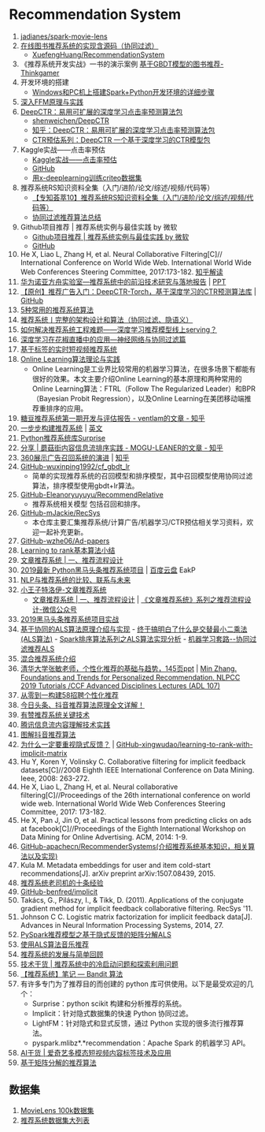 # Recommendation System

1. [jadianes/spark-movie-lens](https://github.com/jadianes/spark-movie-lens)
1. [在线图书推荐系统的实现含源码（协同过滤）](https://zhuanlan.zhihu.com/p/31473161)
	- [XuefengHuang/RecommendationSystem](https://github.com/XuefengHuang/RecommendationSystem)
1. 《推荐系统开发实战》一书的演示案例 [基于GBDT模型的图书推荐-Thinkgamer](https://github.com/Thinkgamer/BookRecSys)
1. 开发环境的搭建
	- [Windows和PC机上搭建Spark+Python开发环境的详细步骤]( https://mp.weixin.qq.com/s?__biz=MzI5MzIwNDI1MQ==&mid=2650120932&idx=5&sn=fa924c8677411661a31df945b330c028&chksm=f474ba90c303338678dcd26edd5707d667c4bbe4a93b1f4e33591892cd858fd2da8db988be38&mpshare=1&scene=23&srcid=0117k0pBqKT5ucoXacbBHMfW&client=tim&ADUIN=278793087&ADSESSION=1517886579&ADTAG=CLIENT.QQ.5537_.0&ADPUBNO=26752#rd)
1. [深入FFM原理与实践](https://tech.meituan.com/2016/03/03/deep-understanding-of-ffm-principles-and-practices.html)
1. [DeepCTR：易用可扩展的深度学习点击率预测算法包](https://zhuanlan.zhihu.com/p/53231955)
	- [shenweichen/DeepCTR](https://github.com/shenweichen/DeepCTR)
	- [知乎：DeepCTR：易用可扩展的深度学习点击率预测算法包](https://zhuanlan.zhihu.com/p/53231955)
	- [CTR预估系列：DeepCTR 一个基于深度学习的CTR模型包](https://tianchi.aliyun.com/notebook-ai/detail?postId=64412)
1. Kaggle实战——点击率预估
	- [Kaggle实战——点击率预估](https://zhuanlan.zhihu.com/p/32500652)
	- [GitHub](https://github.com/chengstone/kaggle_criteo_ctr_challenge-)
	- [用x-deeplearning训练criteo数据集](https://zhuanlan.zhihu.com/p/62604326)
1. 推荐系统RS知识资料全集（入门/进阶/论文/综述/视频/代码等）
	- [【专知荟萃10】推荐系统RS知识资料全集（入门/进阶/论文/综述/视频/代码等）](https://mp.weixin.qq.com/s/hlkTdxbtShKnQFmD-bSSSw)
	- [协同过滤推荐算法总结](https://www.cnblogs.com/pinard/p/6349233.html)
1. Github项目推荐 | 推荐系统实例与最佳实践 by 微软
	- [Github项目推荐 | 推荐系统实例与最佳实践 by 微软](https://ai.yanxishe.com/page/blogDetail/9765)
	- [GitHub](https://github.com/Microsoft/Recommenders)
1. He X, Liao L, Zhang H, et al. Neural Collaborative Filtering[C]// International Conference on World Wide Web. International World Wide Web Conferences Steering Committee, 2017:173-182. [知乎解读](https://zhuanlan.zhihu.com/p/31122667)
1. [华为诺亚方舟实验室—推荐系统中的前沿技术研究与落地报告](https://mp.weixin.qq.com/s/i2qhAZ7DymnscC4TYAJkFA) | [PPT](https://download.csdn.net/meeting/meeting_detail/50)
1. [【原创】推荐广告入门：DeepCTR-Torch，基于深度学习的CTR预测算法库](https://mp.weixin.qq.com/s/vmGkk9dr_19Kj9x43JSaXQ) | [GitHub](https://github.com/shenweichen/DeepCTR-Torch)
1. [5种常用的推荐系统算法](https://zhan-bin.github.io/2018/10/14/5%E7%A7%8D%E5%B8%B8%E7%94%A8%E7%9A%84%E6%8E%A8%E8%8D%90%E7%B3%BB%E7%BB%9F%E7%AE%97%E6%B3%95/)
1. [推荐系统丨完整的架构设计和算法（协同过滤、隐语义）](https://mp.weixin.qq.com/s/nXpcV_mRdqyXOYthoJQ9vQ)
1. [如何解决推荐系统工程难题——深度学习推荐模型线上serving？](https://zhuanlan.zhihu.com/p/77664408)
1. [深度学习在花椒直播中的应用—神经网络与协同过滤篇](https://mp.weixin.qq.com/s/Iddu4zs3EGv20fPbBpISdA)
1. [基于标签的实时短视频推荐系统](https://mp.weixin.qq.com/s?__biz=MzI1NjM1ODEyMg==&mid=2247484465&idx=1&sn=523c249a933f9c839c987f024294b9ed&chksm=ea26a7b4dd512ea2ca14bc15904b0a39a9a33433104fea0e64253dd8f348872c2166ad95e6ea&mpshare=1&scene=23&srcid=&sharer_sharetime=1571030621061&sharer_shareid=86df526ea8cfcae64c325025fe11e72a#rd)
1. [Online Learning算法理论与实践](https://tech.meituan.com/2016/04/21/online-learning.html)
	- Online Learning是工业界比较常用的机器学习算法，在很多场景下都能有很好的效果。本文主要介绍Online Learning的基本原理和两种常用的Online Learning算法：FTRL（Follow The Regularized Leader）和BPR（Bayesian Probit Regression），以及Online Learning在美团移动端推荐重排序的应用。
1. [糖豆推荐系统第一期开发与评估报告 - ventlam的文章 - 知乎](https://zhuanlan.zhihu.com/p/24945454)
1. [一步步构建推荐系统](https://mp.weixin.qq.com/s/fxwRGqZ0JzObgg9NWaWlyQ) | [英文](https://towardsdatascience.com/building-and-testing-recommender-systems-with-surprise-step-by-step-d4ba702ef80b)
1. [Python推荐系统库Surprise](https://zhuanlan.zhihu.com/p/44381354)
1. [分享 | 蘑菇街内容信息流排序实践 - MOGU-LEANER的文章 - 知乎](https://zhuanlan.zhihu.com/p/86190872)
1. [360展示广告召回系统的演进](https://mp.weixin.qq.com/s/QqWGdVGVxSComuJT1SDo0Q) | [知乎](https://zhuanlan.zhihu.com/p/88397924)
1. [GitHub-wuxinping1992/cf_gbdt_lr](https://github.com/wuxinping1992/cf_gbdt_lr)
	- 简单的实现推荐系统的召回模型和排序模型，其中召回模型使用协同过滤算法，排序模型使用gbdt+lr算法。
1. [GitHub-Eleanoryuyuyu/RecommendRelative](https://github.com/Eleanoryuyuyu/RecommendRelative)
	- 推荐系统相关模型 包括召回和排序。
1. [GitHub-mJackie/RecSys](https://github.com/mJackie/RecSys)
	- 本仓库主要汇集推荐系统/计算广告/机器学习/CTR预估相关学习资料，欢迎一起补充更新。
1. [GitHub-wzhe06/Ad-papers](https://github.com/wzhe06/Ad-papers)
1. [Learning to rank基本算法小结](https://zhuanlan.zhihu.com/p/26539920)
1. [文章推荐系统 | 一、推荐流程设计](https://www.jianshu.com/p/0688c78d0366)
1. [2019最新 Python黑马头条推荐系统项目](https://www.bilibili.com/video/av68356229) | [百度云盘](https://pan.baidu.com/s/1-uvGJ-mEskjhtaial0Xmgw) EakP
1. [NLP与推荐系统的比较、联系与未来](https://mp.weixin.qq.com/s/D8o8uUoAqjN7X9LBIhl7kA)
1. [小王子特洛伊-文章推荐系统](https://www.jianshu.com/u/ac833cc5146e)
	- [文章推荐系统 | 一、推荐流程设计](https://www.jianshu.com/p/0688c78d0366) | [《文章推荐系统》系列之推荐流程设计-微信公众号](https://mp.weixin.qq.com/s/rPna-9POJrFTkwfdbL1t6g)
1. [2019黑马头条推荐系统项目实战](https://www.bilibili.com/video/av68356229?p=30)
1. [基于协同的ALS算法原理介绍与实现](https://blog.csdn.net/Gamer_gyt/article/details/98897829)
		- [终于搞明白了什么是交替最小二乘法(ALS算法)](https://mp.weixin.qq.com/s/WCRPv3Fl8vlpl9cVh4-xwQ)
		- [Spark排序算法系列之ALS算法实现分析](https://mp.weixin.qq.com/s/3mXF5R-Cs8g7KKCdJhW1xg)
		- [机器学习套路--协同过滤推荐ALS](http://sharkdtu.com/posts/ml-als.html)
1. [混合推荐系统介绍](https://mp.weixin.qq.com/s/NJIEqlW4oKfEon3YXc1U6g)
1. [清华大学张敏老师，个性化推荐的基础与趋势，145页ppt](https://mp.weixin.qq.com/s/i_WzDWfkJ99bfTowcX6ppg) | [Min Zhang. Foundations and Trends for Personalized Recommendation. NLPCC 2019 Tutorials /CCF Advanced Disciplines Lectures (ADL 107)](http://www.thuir.cn/group/~mzhang/publications/NLPCC2019-Tutorial.pdf)
1. [从零到一构建58招聘个性化推荐](https://mp.weixin.qq.com/s/DLMcN_nrtWldySGoEXNy4g)
1. [今日头条、抖音推荐算法原理全文详解！](https://mp.weixin.qq.com/s/7O2tTEsD4bNlpIw4h8iMlQ)
1. [有赞推荐系统关键技术](https://mp.weixin.qq.com/s/QceRXoEuUWSauynDDMV5GA)
1. [腾讯信息流内容理解技术实践](https://mp.weixin.qq.com/s/spQfuary3ovCLw5ZgeLH8A)
1. [图解抖音推荐算法](https://mp.weixin.qq.com/s/IoDFL2Dh3aJpNbeZAKaVbQ)
1. [为什么一定要重视隐式反馈？](https://mp.weixin.qq.com/s/lidie27y4obx4St3uHb8CA) | [GitHub-xingwudao/learning-to-rank-with-implicit-matrix](https://github.com/xingwudao/learning-to-rank-with-implicit-matrix)
1. Hu Y, Koren Y, Volinsky C. Collaborative filtering for implicit feedback datasets[C]//2008 Eighth IEEE International Conference on Data Mining. Ieee, 2008: 263-272.
1. He X, Liao L, Zhang H, et al. Neural collaborative filtering[C]//Proceedings of the 26th international conference on world wide web. International World Wide Web Conferences Steering Committee, 2017: 173-182.
1. He X, Pan J, Jin O, et al. Practical lessons from predicting clicks on ads at facebook[C]//Proceedings of the Eighth International Workshop on Data Mining for Online Advertising. ACM, 2014: 1-9.
1. [GitHub-apachecn/RecommenderSystems(介绍推荐系统基本知识，相关算法以及实现)](https://github.com/apachecn/RecommenderSystems)
1. Kula M. Metadata embeddings for user and item cold-start recommendations[J]. arXiv preprint arXiv:1507.08439, 2015.
1. [推荐系统老司机的十条经验](https://mp.weixin.qq.com/s/977IENRpIUEV9KvYqWDfUA)
1. [GitHub-benfred/implicit](https://github.com/benfred/implicit)
1. Takács, G., Pilászy, I., & Tikk, D. (2011). Applications of the conjugate gradient method for implicit feedback collaborative filtering. RecSys '11.
1. Johnson C C. Logistic matrix factorization for implicit feedback data[J]. Advances in Neural Information Processing Systems, 2014, 27.
1. [PySpark推荐模型之基于隐式反馈的矩阵分解ALS](https://mp.weixin.qq.com/s/_WtLf6JONPGKP6RoAszInw)
1. [使用ALS算法音乐推荐](https://xsscss.cn/2019/01/23/%E5%A4%A7%E6%95%B0%E6%8D%AE/%E4%BD%BF%E7%94%A8ALS%E7%AE%97%E6%B3%95%E9%9F%B3%E4%B9%90%E6%8E%A8%E8%8D%90/)
1. [推荐系统的发展与简单回顾](https://mp.weixin.qq.com/s/AkKTsPQm8NnFliHsNLy7kg)
1. [技术干货 | 推荐系统中的冷启动问题和探索利用问题](https://mp.weixin.qq.com/s/ycxigg0HbiOTRUBPAWk21Q)
1. [【推荐系统】笔记 — Bandit 算法](https://zhuanlan.zhihu.com/p/80261581)
1. 有许多专门为了推荐目的而创建的 python 库可供使用。以下是最受欢迎的几个：
	- Surprise：python scikit 构建和分析推荐的系统。
	- Implicit：针对隐式数据集的快速 Python 协同过滤。
	- LightFM：针对隐式和显式反馈，通过 Python 实现的很多流行推荐算法。
	- pyspark.mlibz*.*recommendation：Apache Spark 的机器学习 API。
1. [AI干货 | 爱奇艺多模态短视频内容标签技术及应用](https://mp.weixin.qq.com/s/TLEJllv0t-sC1Yv_1q56ww)
1. [基于矩阵分解的推荐算法](https://lumingdong.cn/recommendation-algorithm-based-on-matrix-decomposition.html)


## 数据集
1. [MovieLens 100k数据集](https://grouplens.org/datasets/movielens/100k/)
1. [推荐系统数据集大列表](https://mp.weixin.qq.com/s/Ev7-mEQZASmfxE48Sf6cLQ)